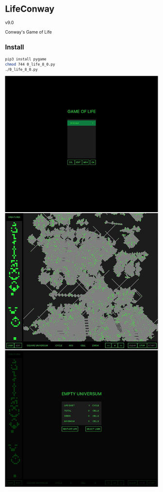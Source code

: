 # LifeConway

v9.0

Conway's Game of Life

## Install

```bash
pip3 install pygame
chmod 744 0_life_8_0.py
./0_life_8_0.py
```

![Screenshot](screenshot/screenshot1.jpg)
![Screenshot](screenshot/screenshot2.jpg)
![Screenshot](screenshot/screenshot3.jpg)

